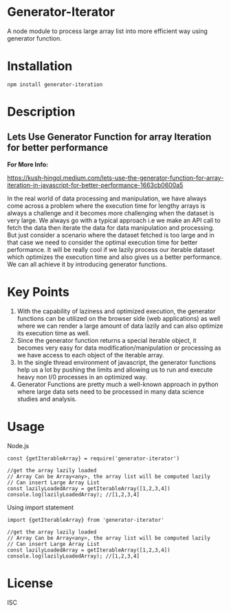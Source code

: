 # Generator-Iterator
A node module to process large array list into more efficient way using generator function.

# Installation

`npm install generator-iteration`


# Description

## Lets Use Generator Function for array Iteration for better performance


**For More Info:**

https://kush-hingol.medium.com/lets-use-the-generator-function-for-array-iteration-in-javascript-for-better-performance-1663cb0600a5


In the real world of data processing and manipulation, we have always come across a problem where the execution time for lengthy arrays is always a challenge and it becomes more challenging when the dataset is very large.
We always go with a typical approach i.e we make an API call to fetch the data then iterate the data for data manipulation and processing. But just consider a scenario where the dataset fetched is too large and in that case we need to consider the optimal execution time for better performance. It will be really cool if we lazily process our iterable dataset which optimizes the execution time and also gives us a better performance. We can all achieve it by introducing generator functions.


# Key Points

1. With the capability of laziness and optimized execution, the generator functions can be utilized on the browser side (web applications) as well where we can render a large amount of data lazily and can also optimize its execution time as well.
2. Since the generator function returns a special iterable object, it becomes very easy for data modification/manipulation or processing as we have access to each object of the iterable array.
3. In the single thread environment of javascript, the generator functions help us a lot by pushing the limits and allowing us to run and execute heavy non I/0 processes in an optimized way.
4. Generator Functions are pretty much a well-known approach in python where large data sets need to be processed in many data science studies and analysis.


# Usage

Node.js
```
const {getIterableArray} = require('generator-iterator')

//get the array lazily loaded
// Array Can be Array<any>, the array list will be computed lazily
// Can insert Large Array List
const lazilyLoadedArray = getIterableArray([1,2,3,4])
console.log(lazilyLoadedArray); //[1,2,3,4]
```

Using import statement
```
import {getIterableArray} from 'generator-iterator'

//get the array lazily loaded
// Array Can be Array<any>, the array list will be computed lazily
// Can insert Large Array List
const lazilyLoadedArray = getIterableArray([1,2,3,4])
console.log(lazilyLoadedArray); //[1,2,3,4]
```


# License 

ISC



